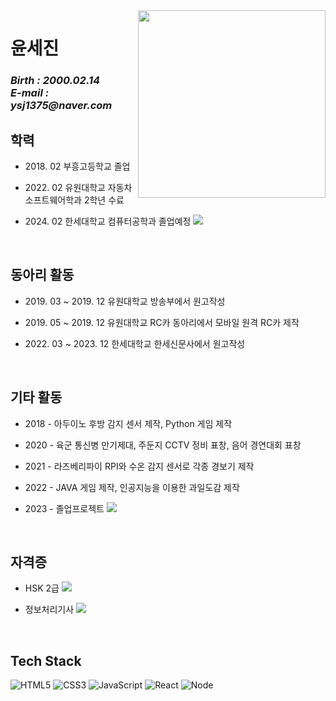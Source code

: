 <img align="right" src="https://user-images.githubusercontent.com/100738553/208301785-1957d865-c807-4078-87af-e13099e6ae97.jpg" width="300"/>

<h1>윤세진</h1>
<p>
  <em>
    <h3>
    Birth : 2000.02.14 <br>
    E-mail : ysj1375@naver.com <br>
    </h3>
  </em>
</p>
<h2>학력</h2>

* <p> 2018. 02 부흥고등학교 졸업
* <p> 2022. 02 유원대학교 자동차소프트웨어학과 2학년 수료
* <p> 2024. 02 한세대학교 컴퓨터공학과 졸업예정 <img src=https://placehold.co/15x15/1589F0/1589F0.png>
<br>
    
<h2>동아리 활동</h2>
    
* <p> 2019. 03 ~ 2019. 12 유원대학교 방송부에서 원고작성
* <p> 2019. 05 ~ 2019. 12 유원대학교 RC카 동아리에서 모바일 원격 RC카 제작
* <p> 2022. 03 ~ 2023. 12 한세대학교 한세신문사에서 원고작성
<br>
  
<h2>기타 활동</h2>

* <p> 2018 - 아두이노 후방 감지 센서 제작, Python 게임 제작
* <p> 2020 - 육군 통신병 만기제대, 주둔지 CCTV 정비 표창, 음어 경연대회 표창
* <p> 2021 - 라즈베리파이 RPI와 수온 감지 센서로 각종 경보기 제작
* <p> 2022 - JAVA 게임 제작, 인공지능을 이용한 과일도감 제작
* <p> 2023 - 졸업프로젝트 <img src=https://placehold.co/15x15/1589F0/1589F0.png>

<br>
  
<h2>자격증</h2>
    
* <p> HSK 2급 <img src=https://placehold.co/15x15/1589F0/1589F0.png>
* <p> 정보처리기사 <img src=https://placehold.co/15x15/1589F0/1589F0.png>
<br>
  
<h2>Tech Stack</h2>

![HTML5](https://img.shields.io/badge/-HTML5-F05032?style=for-the-badge&logo=html5&logoColor=ffffff)
![CSS3](https://img.shields.io/badge/-CSS3-007ACC?style=for-the-badge&logo=css3)
![JavaScript](https://img.shields.io/badge/-JavaScript-%23F7DF1C?style=for-the-badge&logo=javascript&logoColor=000000&labelColor=%23F7DF1C&color=%23FFCE5A)
![React](https://img.shields.io/badge/-React-222222?style=for-the-badge&logo=react)
![Node](https://img.shields.io/badge/-Nodejs-43853d?style=for-the-badge&logo=Node.js&logoColor=white)
<br>
</body>
</html>
